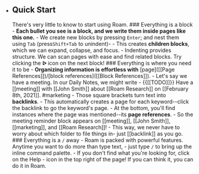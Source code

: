 - ## **Quick Start**
    There's very little to know to start using Roam.
        ### Everything is a block
            - **Each bullet you see is a __block__, and we write them inside pages like this one.**
                - We create new blocks by pressing `Enter`; and nest them using `Tab` (press`Shift+Tab` to unindent)-
                    - This creates __children blocks__, which we can expand, collapse, and focus. 
                    - Indenting provides structure. We can scan pages with ease and find related blocks. Try clicking the **ᐅ** icon on the next block!
        ### Everything is where you need it to be
            - **Organizing information is effortless with** [page]([[Page References]])/[block references]([[Block References]]).
                - Let's say we have a meeting. In our Daily Notes, we might write
                    - {{[[TODO]]}} Have a [[meeting]] with [[John Smith]] about [[Roam Research]] on [[February 8th, 2021]]. #marketing
                - Those square brackets turn text into **__backlinks__**.
                    - This automatically creates a page for each keyword--click the backlink to go the keyword's page. 
                    - At the bottom, you'll find instances where the page was mentioned--its __page references__.
                    - So the meeting reminder block appears on [[meeting]], [[John Smith]], [[marketing]], and [[Roam Research]]!
                    - This way, we never have to worry about which folder to file things in- just [[backlink]] as you go.
        ### Everything is a `/` away
            - Roam is packed with powerful features. Anytime you want to do more than type text,
                - just type `/` to bring up the inline command palette.
                    - If you don't find what you're looking for, click on the Help
                    -  icon in the top right of the page! If you can think it, you can do it in Roam.
